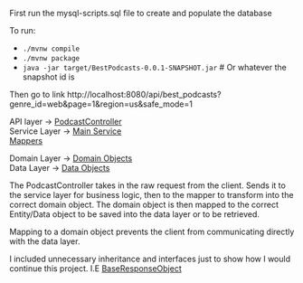 
First run the mysql-scripts.sql file to create and populate the database

To run:
  - `./mvnw compile`
  - `./mvnw package`
  - `java -jar target/BestPodcasts-0.0.1-SNAPSHOT.jar` # Or whatever the snapshot id is

Then go to link http://localhost:8080/api/best_podcasts?genre_id=web&page=1&region=us&safe_mode=1

API layer -> <a href="https://github.com/terrancehanlon/Podcast-api/blob/master/src/main/java/org/pods/PodcastController.java"> PodcastController </a> <br/>
Service Layer -> <a href="https://github.com/terrancehanlon/Podcast-api/tree/master/src/main/java/org/pods/service"> Main Service </a> <br/>
                 <a href="https://github.com/terrancehanlon/Podcast-api/tree/master/src/main/java/org/pods/mappers"> Mappers </a> <br/>
                 
Domain Layer -> <a href="https://github.com/terrancehanlon/Podcast-api/tree/master/src/main/java/org/pods/util"> Domain Objects </a> <br/>
Data Layer -> <a href="https://github.com/terrancehanlon/Podcast-api/tree/master/src/main/java/org/pods/data"> Data Objects </a> <br/>


The PodcastController takes in the raw request from the client. Sends it to the service layer for business logic, then to the mapper to transform into the correct domain object. 
The domain object is then mapped to the correct Entity/Data object to be saved into the data layer or to be retrieved.

Mapping to a domain object prevents the client from communicating directly with the data layer. 

I included unnecessary inheritance and interfaces just to show how I would continue this project. I.E <a href="https://github.com/terrancehanlon/Podcast-api/blob/master/src/main/java/org/pods/util/BaseResponseObject.java"> BaseResponseObject </a>

